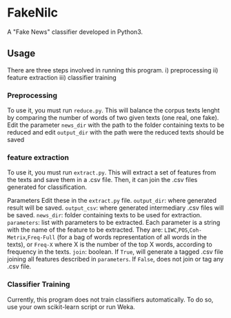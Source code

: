 # FakeNilc
A "Fake News" classifier developed in Python3.

## Usage

There are three steps involved in running this program.
i) preprocessing
ii) feature extraction
iii) classifier training

### Preprocessing
To use it, you must run `reduce.py`. This will balance the corpus texts lenght by comparing the number of words of two given texts (one real, one fake). Edit the parameter `news_dir` with the path to the folder containing texts to be reduced and edit `output_dir` with the path were the reduced texts should be saved

### feature extraction
To use it, you must run `extract.py`. This will extract a set of features from the texts and save them in a .csv file. Then, it can join the .csv files generated for classification.

Parameters
Edit these in the `extract.py` file.
`output_dir`: where generated result will be saved.
`output_csv`: where generated intermediary .csv files will be saved.
`news_dir`: folder containing texts to be used for extraction.
`parameters`: list with parameters to be extracted. Each parameter is a string with the name of the feature to be extracted. They are: `LIWC`,`POS`,`Coh-Metrix`,`Freq-Full` (for a bag of words representation of all words in the texts), or `Freq-X` where X is the number of the top X words, according to frequency in the texts.
`join`: boolean. If `True`, will generate a tagged .csv file joining all features described in `parameters`. If `False`, does not join or tag any .csv file.

### Classifier Training
Currently, this program does not train classifiers automatically. To do so, use your own scikit-learn script or run Weka.